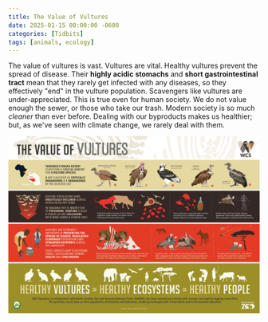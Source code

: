 ```yaml
---
title: The Value of Vultures
date: 2025-01-15 00:00:00 -0600
categories: [Tidbits]
tags: [animals, ecology]
---
```


The value of vultures is vast. Vultures are vital. Healthy vultures prevent the spread of disease. Their **highly acidic stomachs** and **short gastrointestinal tract** mean that they rarely get infected with any diseases, so they effectively "end" in the vulture population. Scavengers like vultures are under-appreciated. This is true even for human society. We do not value enough the sewer, or those who take our trash. Modern society is so much *cleaner* than ever before. Dealing with our byproducts makes us healthier; but, as we've seen with climate change, we rarely deal with them.

<img src="/assets/img/WCS-Tanzania-value-of-vultures-poster-for-wild-view.jpg" alt="A poster detailing how vultures are essential in ecology, specifically in Tanzania">